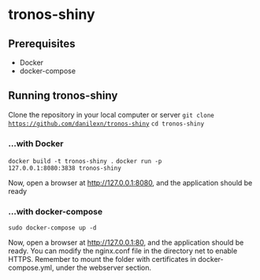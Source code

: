 # tronos-shiny
## Prerequisites
- Docker
- docker-compose

## Running tronos-shiny
Clone the repository in your local computer or server
<code>git clone https://github.com/danilexn/tronos-shiny</code>
<code>cd tronos-shiny</code>

### ...with Docker
<code>docker build -t tronos-shiny .</code>
<code>docker run -p 127.0.0.1:8080:3838 tronos-shiny</code>

Now, open a browser at http://127.0.0.1:8080, and the application should be ready

### ...with docker-compose
<code>sudo docker-compose up -d</code>

Now, open a browser at http://127.0.0.1:80, and the application should be ready.
You can modify the nginx.conf file in the directory net to enable HTTPS.
Remember to mount the folder with certificates in docker-compose.yml, under the webserver section.
